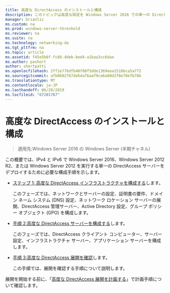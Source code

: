```yaml
---
title: 高度な DirectAccess のインストールと構成
description: このトピックは高度な設定を Windows Server 2016 での単一の DirectAccess サーバー展開ガイドの一部です。
manager: brianlic
ms.custom: na
ms.prod: windows-server-threshold
ms.reviewer: na
ms.suite: na
ms.technology: networking-da
ms.tgt_pltfrm: na
ms.topic: article
ms.assetid: f45e5b6f-fc66-4deb-bed4-a1baa3cc6dae
ms.author: pashort
author: shortpatti
ms.openlocfilehash: 2ff1e776dfb40f08f5dde1369eea1518bca5a772
ms.sourcegitcommit: afb0602767de64a76aaf9ce6a60d2f0e78efb78b
ms.translationtype: MT
ms.contentlocale: ja-JP
ms.lasthandoff: 06/20/2019
ms.locfileid: "67281767"
---
```

# <a name="install-and-configure-advanced-directaccess"></a>高度な DirectAccess のインストールと構成

>適用先:Windows Server 2016 の Windows Server (半期チャネル)

この概要では、IPv4 と IPv6 で Windows Server 2016、Windows Server 2012 R2、または Windows Server 2012 を実行する単一の DirectAccess サーバーをデプロイするために必要な構成手順を示します。  
  
-   [ステップ 1: 高度な DirectAccess インフラストラクチャを構成する](da-adv-configure-s1-infrastructure.md)します。  
  
    このフェーズでは、ネットワークとサーバーの設定、証明書の要件、ドメイン ネーム システム (DNS) 設定、ネットワーク ロケーション サーバーの展開、DirectAccess 管理サーバー、Active Directory 設定、グループ ポリシー オブジェクト (GPO) を構成します。  
  
-   [手順 2:高度な DirectAccess サーバーを構成する](da-adv-configure-s2-servers.md)します。  
  
    このフェーズでは、DirectAccess クライアント コンピューター、サーバー設定、インフラストラクチャ サーバー、アプリケーション サーバーを構成します。  
  
-   [手順 3:高度な DirectAccess 展開を確認](da-adv-configure-s3-verify.md)します。  
  
    この手順では、展開を確認する手順について説明します。  
  
展開を開始する前に、「[高度な DirectAccess 展開を計画する](Plan-an-Advanced-DirectAccess-Deployment.md)」で計画手順について確認します。  
  


